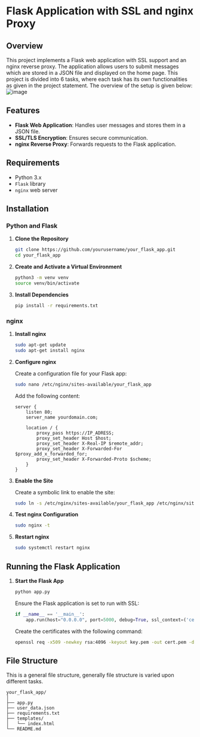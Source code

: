 # Flask Application with SSL and nginx Proxy

## Overview

This project implements a Flask web application with SSL support and an nginx reverse proxy. The application allows users to submit messages which are stored in a JSON file and displayed on the home page. This project is divided into 6 tasks, where each task has its own functionalities as given in the project statement. The overview of the setup is given below:
![image](https://github.com/Pranab239/Transparent-SSL-Proxy-Server/assets/128295229/264729e1-22df-4f00-b5fb-10f682c90cdf)


## Features

- **Flask Web Application**: Handles user messages and stores them in a JSON file.
- **SSL/TLS Encryption**: Ensures secure communication.
- **nginx Reverse Proxy**: Forwards requests to the Flask application.

## Requirements

- Python 3.x
- `Flask` library
- `nginx` web server

## Installation

### Python and Flask

1. **Clone the Repository**
    ```sh
    git clone https://github.com/yourusername/your_flask_app.git
    cd your_flask_app
    ```

2. **Create and Activate a Virtual Environment**
    ```sh
    python3 -m venv venv
    source venv/bin/activate
    ```

3. **Install Dependencies**
    ```sh
    pip install -r requirements.txt
    ```

### nginx

1. **Install nginx**
    ```sh
    sudo apt-get update
    sudo apt-get install nginx
    ```

2. **Configure nginx**

    Create a configuration file for your Flask app:

    ```sh
    sudo nano /etc/nginx/sites-available/your_flask_app
    ```

    Add the following content:

    ```nginx
    server {
        listen 80;
        server_name yourdomain.com;

        location / {
            proxy_pass https://IP_ADRESS;
            proxy_set_header Host $host;
            proxy_set_header X-Real-IP $remote_addr;
            proxy_set_header X-Forwarded-For $proxy_add_x_forwarded_for;
            proxy_set_header X-Forwarded-Proto $scheme;
        }
    }
    ```

3. **Enable the Site**

    Create a symbolic link to enable the site:

    ```sh
    sudo ln -s /etc/nginx/sites-available/your_flask_app /etc/nginx/sites-enabled/
    ```

4. **Test nginx Configuration**

    ```sh
    sudo nginx -t
    ```

5. **Restart nginx**

    ```sh
    sudo systemctl restart nginx
    ```

## Running the Flask Application

1. **Start the Flask App**
    ```sh
    python app.py
    ```

    Ensure the Flask application is set to run with SSL:

    ```python
    if __name__ == '__main__':
        app.run(host="0.0.0.0", port=5000, debug=True, ssl_context=('certB.pem', 'keyB.pem'))
    ```
    Create the certificates with the following command:
   ```sh
   openssl req -x509 -newkey rsa:4096 -keyout key.pem -out cert.pem -days 365
   ```

## File Structure
This is a general file structure, generally file structure is varied upon different tasks.
```plaintext
your_flask_app/
│
├── app.py
├── user_data.json
├── requirements.txt
├── templates/
│   └── index.html
└── README.md

